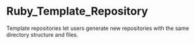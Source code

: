 # Ruby_Template_Repository
Template repositories let users generate new repositories with the same directory structure and files.
